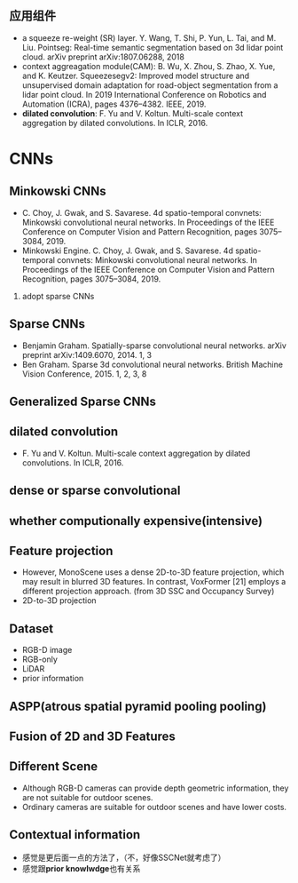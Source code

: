 ## 应用组件
- a squeeze re-weight (SR) layer. Y. Wang, T. Shi, P. Yun, L. Tai, and M. Liu. Pointseg: Real-time semantic segmentation based on 3d lidar point cloud. arXiv preprint arXiv:1807.06288, 2018
- context aggreagation module(CAM): B. Wu, X. Zhou, S. Zhao, X. Yue, and K. Keutzer. Squeezesegv2: Improved model structure and unsupervised domain adaptation for road-object segmentation from a lidar point cloud. In 2019 International Conference on Robotics and Automation (ICRA), pages 4376–4382. IEEE, 2019.
- **dilated convolution**: F. Yu and V. Koltun. Multi-scale context aggregation by dilated convolutions. In ICLR, 2016.

# CNNs 

## Minkowski CNNs
- C. Choy, J. Gwak, and S. Savarese. 4d spatio-temporal convnets: Minkowski convolutional neural networks. In Proceedings of the IEEE Conference on Computer Vision and Pattern Recognition, pages 3075–3084, 2019.
- Minkowski Engine. C. Choy, J. Gwak, and S. Savarese. 4d spatio-temporal convnets: Minkowski convolutional neural networks. In Proceedings of the IEEE Conference on Computer Vision and Pattern Recognition, pages 3075–3084, 2019.
1. adopt sparse CNNs

## Sparse CNNs
- Benjamin Graham. Spatially-sparse convolutional neural networks. arXiv preprint arXiv:1409.6070, 2014. 1, 3
- Ben Graham. Sparse 3d convolutional neural networks. British Machine Vision Conference, 2015. 1, 2, 3, 8

## Generalized Sparse CNNs
## dilated convolution

- F. Yu and V. Koltun. Multi-scale context aggregation by dilated convolutions. In ICLR, 2016.

## dense or sparse convolutional
## whether computionally expensive(intensive)

## Feature projection
- However, MonoScene uses a dense 2D-to-3D feature projection, which may result in blurred 3D features. In contrast, VoxFormer [21] employs a different projection approach. (from 3D SSC and Occupancy Survey)
- 2D-to-3D projection

## Dataset
- RGB-D image
- RGB-only
- LiDAR
- prior information

## ASPP(atrous spatial pyramid pooling pooling)

## Fusion of 2D and 3D Features

## Different Scene
- Although RGB-D cameras can provide depth geometric information, they are not suitable for outdoor scenes.
- Ordinary cameras are suitable for outdoor scenes and have lower costs.

## Contextual information
- 感觉是更后面一点的方法了，（不，好像SSCNet就考虑了）
- 感觉跟**prior knowlwdge**也有关系
